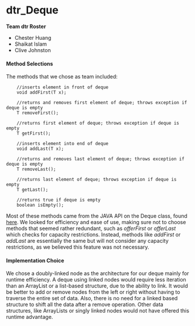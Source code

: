 # dtr_Deque
<b>Team dtr Roster</b>
 * Chester Huang
 * Shaikat Islam
 * Clive Johnston

#### Method Selections
The methods that we chose as team included:
```
    //inserts element in front of deque
    void addFirst(T x);
    
    //returns and removes first element of deque; throws exception if deque is empty
    T removeFirst();
    
    //returns first element of deque; throws exception if deque is empty
    T getFirst();
    
    //inserts element into end of deque
    void addLast(T x);
    
    //returns and removes last element of deque; throws exception if deque is empty
    T removeLast();
    
    //returns last element of deque; throws exception if deque is empty
    T getLast();
    
    //returns true if deque is empty
    boolean isEmpty();
```

Most of these methods came from the JAVA API on the Deque class, found  [here](https://docs.oracle.com/javase/7/docs/api/java/util/Deque.html). We looked for efficiency and ease of use, making sure not to choose methods that seemed rather redundant, such as <em>offerFirst</em> or <em>offerLast</em> which checks for capacity restrictions. Instead, methods like <em>addFirst</em> or <em>addLast</em> are essentially the same but will not consider any capacity restrictions, as we believed this feature was not necessary. 

#### Implementation Choice
We chose a doubly-linked node as the architecture for our deque mainly for runtime efficiency. A deque using linked nodes would require less iteration than an ArrayList or a list-based structure, due to the ability to link. It would be better to add or remove nodes from the left or right without having to traverse the entire set of data. Also, there is no need for a linked based structure to shift all the data after a remove operation. Other data structures, like ArrayLists or singly linked nodes would not have offered this runtime advantage.











